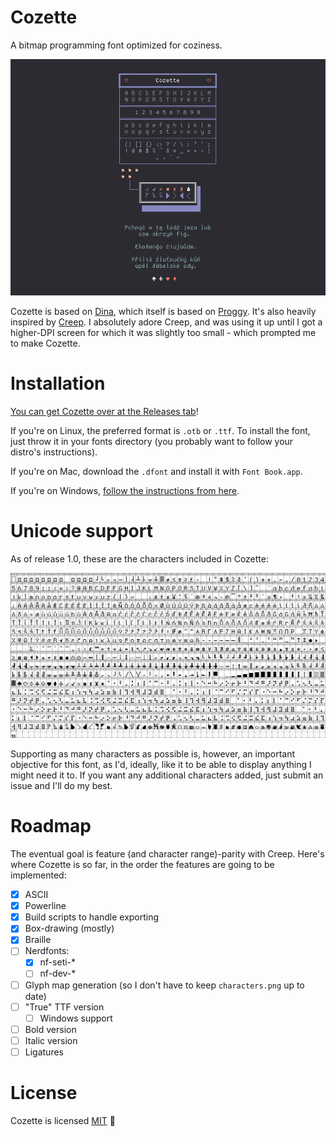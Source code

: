 # Cozette
A bitmap programming font optimized for coziness.

![sample.png](img/sample.png)

Cozette is based on [Dina][], which itself is based on [Proggy][].
It's also heavily inspired by [Creep][]. I absolutely adore Creep, and was
using it up until I got a higher-DPI screen for which it was slightly too
small - which prompted me to make Cozette.

# Installation

[You can get Cozette over at the Releases tab](https://github.com/slavfox/Cozette/releases)!

If you're on Linux, the preferred format is `.otb` or `.ttf`. To install the
font, just throw it in your fonts directory (you probably want to follow your
distro's instructions).

If you're on Mac, download the `.dfont` and install it with `Font Book.app`.

If you're on Windows,
[follow the instructions from here](https://wiki.archlinux.org/index.php/installation_guide).

# Unicode support

As of release 1.0, these are the characters included in Cozette:

![characters.png](./img/characters.png)

Supporting as many characters as possible is, however, an important objective
for this font, as I'd, ideally, like it to be able to display anything I
might need it to. If you want any additional characters added, just submit
an issue and I'll do my best.

# Roadmap

The eventual goal is feature (and character range)-parity with Creep. Here's
where Cozette is so far, in the order the features are going to be implemented:

- [x] ASCII
- [x] Powerline
- [x] Build scripts to handle exporting
- [x] Box-drawing (mostly)
- [x] Braille
- [ ] Nerdfonts:
  - [x] nf-seti-*
  - [ ] nf-dev-*
- [ ] Glyph map generation (so I don't have to keep `characters.png` up to date)
- [ ] "True" TTF version
  - [  ] Windows support
- [ ] Bold version
- [ ] Italic version
- [ ] Ligatures

# License

Cozette is licensed [MIT][] 💜

[Dina]: https://www.dcmembers.com/jibsen/download/61/
[Proggy]: https://github.com/bluescan/proggyfonts
[MIT]: ./LICENSE
[Creep]: https://github.com/romeovs/creep
